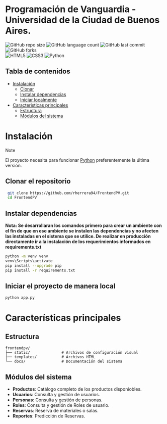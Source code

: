 # Programación de Vanguardia - Universidad de la Ciudad de Buenos Aires.
![GitHub repo size](https://img.shields.io/github/repo-size/rherrera94/FrontendPV?style=for-the-badge)
![GitHub language count](https://img.shields.io/github/languages/count/rherrera94/FrontendPV?style=for-the-badge)
![GitHub last commit](https://img.shields.io/github/last-commit/rherrera94/FrontendPV?style=for-the-badge)
![GitHub forks](https://img.shields.io/github/forks/rherrera94/FrontendPV?style=for-the-badge)
<br>
![HTML5](https://img.shields.io/badge/HTML5-E34F26?style=for-the-badge&logo=html5&logoColor=white)
![CSS3](https://img.shields.io/badge/CSS3-1572B6?style=for-the-badge&logo=css3&logoColor=white)
![Python](https://img.shields.io/badge/Python-3776AB?style=for-the-badge&logo=python&logoColor=white)

## Tabla de contenidos
- [Instalación](#Instalación)
   - [Clonar](#Clonar-el-repositorio)
   - [Instalar dependencias](#Instalar-dependencias)
   - [Iniciar localmente](#Iniciar-el-proyecto-de-manera-local)
- [Caracteristicas principales](#Características-principales)
   - [Estructura](#Estructura)
   - [Módulos del sistema](#Módulos-del-sistema)


# Instalación

> [!NOTE]  
> El proyecto necesita para funcionar [Python](https://www.python.org/downloads/) preferentemente la última versión.


## Clonar el repositorio

   ```bash
    git clone https://github.com/rherrera94/FrontendPV.git
    cd FrontendPV
   ```
## Instalar dependencias

**Nota: Se desarrollaran los comandos primero para crear un ambiente con el fin de que en ese ambiente se instalen las dependencias
y no afecten las instaladas en el sistema que se utilice. De realizar en producción directamente ir a la instalación de los requerimientos
informados en requirements.txt**

```bash
python -m venv venv
venv\Scripts\activate
pip install --upgrade pip
pip install -r requirements.txt

```

## Iniciar el proyecto de manera local

```bash
python app.py
```
# Características principales

## Estructura

```
frontendpv/
├── static/              # Archivos de configuración visual
├── templates/           # Archivos HTML
└── docs/                # Documentación del sistema
```
## Módulos del sistema
- **Productos**: Catálogo completo de los productos disponiobles.
- **Usuarios**: Consulta y gestión de usuarios.
- **Personas**: Consulta y gestión de personas.
- **Roles**: Consulta y gestión de Roles de usuario.
- **Reservas**: Reserva de materiales o salas.
- **Reportes**: Predicción de Reservas.


